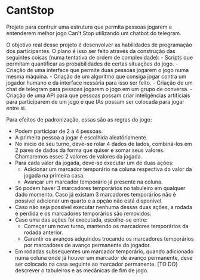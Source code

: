 # CantStop
Projeto para contruir uma estrutura que permita pessoas jogarem e entenderem melhor jogo Can't Stop utilizando um chatbot do telegram.

O objetivo real desse projeto é desenvolver as habilidades de programação dos participantes. O plano é isso ser feito através da construção das seguintes coisas (numa tentativa de ordem de complexidade):
    - Scripts que permitam quantificar as probabilidades de certas situações do jogo.
    - Criação de uma interface que permite duas pessoas jogarem o jogo numa mesma máquina.
    - Criação de um algoritmo que consiga jogar contra um jogador humano e da interface nessária para isso ser feito.
    - Criação de um chat de telegram para pessoas jogarem o jogo em um grupo de conversa.
    - Criação de uma API para que pessoas possam criar inteligências artificiais para participarem de um jogo e que IAs possam ser colocada para jogar entre si.
    
Para efeitos de padronização, essas são as regras do jogo:
   - Podem participar de 2 a 4 pessoas.
   - A primeira pessoa a jogar é escolhida aleatóriamente.
   - No inicio de seu turno, deve-se rolar 4 dados de lados, combiná-los em 2 pares de dados da forma que quiser e somar seus valores. Chamaremos esses 2 valores de valores da jogada.
   - Para cada valor da jogada, deve-se executar um de duas ações:
       - Adicionar um marcador temporário na coluna respectiva do valor da jogada na primeira casa.
       - Avançar um marcador temporário já presente na coluna.
   - Só podem haver 3 marcadores temporários no tabuleiro em qualquer dado momento. Caso já existam 3 marcadores temporários não é possível adicionar um quarto e a opção não está disponível.
   - Caso não seja possível executar nenhuma dessas duas ações, a rodada é perdida e os marcadores temporários são removidos.
   - Caso uma das ações foi executada, escolhe-se entre:
       - Começar um novo turno, mantendo os marcadores temporários da rodada anterior. 
       - Garantir os avanços adquiridos trocando os marcadores temporários por marcadores de avanço permanente do jogador.
   - Em rodadas subsequentes um marcador temporário, quando adicionado numa coluna onde já houver um marcador de avanço permanente, deve ser colocado na casa seguinte ao marcador permanente.
   [TO DO} descrever o tabuleiros e as mecânicas de fim de jogo.
